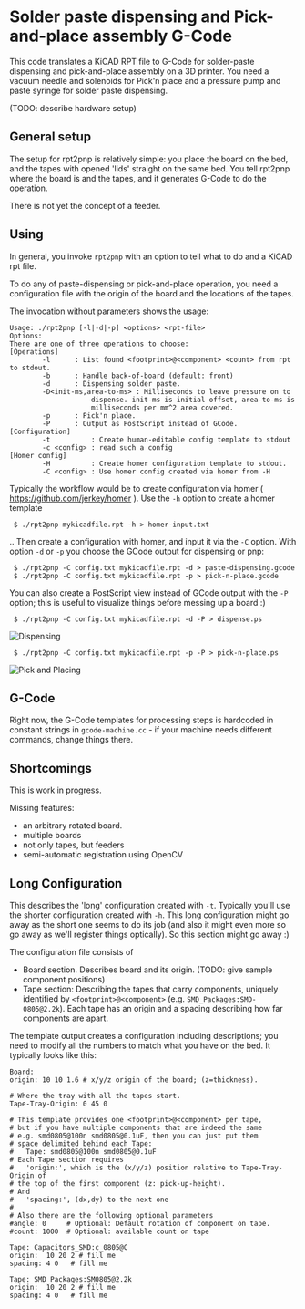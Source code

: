 Solder paste dispensing and Pick-and-place assembly G-Code
==========================================================

This code translates a KiCAD RPT file to G-Code for solder-paste dispensing
and pick-and-place assembly on a 3D printer.
You need a vacuum needle and solenoids for Pick'n place and a pressure pump
and paste syringe for solder paste dispensing.

(TODO: describe hardware setup)

General setup
-------------

The setup for rpt2pnp is relatively simple: you place the board on
the bed, and the tapes with opened 'lids' straight on the same bed. You tell
rpt2pnp where the board is and the tapes, and it generates G-Code to do the
operation.

There is not yet the concept of a feeder.

Using
-----

In general, you invoke `rpt2pnp` with an option to tell what to do and a
KiCAD rpt file.

To do any of paste-dispensing or pick-and-place operation, you need a
configuration file with the origin of the board and the locations of the tapes.

The invocation without parameters shows the usage:

```
Usage: ./rpt2pnp [-l|-d|-p] <options> <rpt-file>
Options:
There are one of three operations to choose:
[Operations]
        -l      : List found <footprint>@<component> <count> from rpt to stdout.
        -b      : Handle back-of-board (default: front)
        -d      : Dispensing solder paste.
        -D<init-ms,area-to-ms> : Milliseconds to leave pressure on to
                    dispense. init-ms is initial offset, area-to-ms is
                    milliseconds per mm^2 area covered.
        -p      : Pick'n place.
        -P      : Output as PostScript instead of GCode.
[Configuration]
        -t          : Create human-editable config template to stdout
        -c <config> : read such a config
[Homer config]
        -H          : Create homer configuration template to stdout.
        -C <config> : Use homer config created via homer from -H
```

Typically the workflow would be to create configuration via
homer ( https://github.com/jerkey/homer ).
Use the `-h` option to create a homer template

     $ ./rpt2pnp mykicadfile.rpt -h > homer-input.txt

.. Then create a configuration with homer, and input it via the `-C` option.
With option `-d` or `-p` you choose the GCode output for dispensing or pnp:

     $ ./rpt2pnp -C config.txt mykicadfile.rpt -d > paste-dispensing.gcode
     $ ./rpt2pnp -C config.txt mykicadfile.rpt -p > pick-n-place.gcode

You can also create a PostScript view instead of GCode output with the `-P`
option; this is useful to visualize things before messing up a board :)

     $ ./rpt2pnp -C config.txt mykicadfile.rpt -d -P > dispense.ps

![Dispensing][dispense-ps]

     $ ./rpt2pnp -C config.txt mykicadfile.rpt -p -P > pick-n-place.ps

![Pick and Placing][pnp-ps]


G-Code
------
Right now, the G-Code templates for processing steps is hardcoded in
constant strings in `gcode-machine.cc` - if your machine needs different
commands, change things there.

Shortcomings
------------
This is work in progress.

Missing features:
   - an arbitrary rotated board.
   - multiple boards
   - not only tapes, but feeders
   - semi-automatic registration using OpenCV

Long Configuration
------------------

This describes the 'long' configuration created with `-t`. Typically you'll
use the shorter configuration created with `-h`. This long configuration might
go away as the short one seems to do its job (and also it might even more so
go away as we'll register things optically). So this section might go away :)

The configuration file consists of

   - Board section. Describes board and its origin. (TODO: give sample
     component positions)
   - Tape section: Describing the tapes that carry components, uniquely
     identified by `<footprint>@<component>` (e.g. `SMD_Packages:SMD-0805@2.2k`).
     Each tape has an origin and a spacing describing how far components are
     apart.

The template output creates a configuration including descriptions; you need
to modify all the numbers to match what you have on the bed.
It typically looks like this:

```
Board:
origin: 10 10 1.6 # x/y/z origin of the board; (z=thickness).

# Where the tray with all the tapes start.
Tape-Tray-Origin: 0 45 0

# This template provides one <footprint>@<component> per tape,
# but if you have multiple components that are indeed the same
# e.g. smd0805@100n smd0805@0.1uF, then you can just put them
# space delimited behind each Tape:
#   Tape: smd0805@100n smd0805@0.1uF
# Each Tape section requires
#   'origin:', which is the (x/y/z) position relative to Tape-Tray-Origin of
# the top of the first component (z: pick-up-height).
# And
#   'spacing:', (dx,dy) to the next one
#
# Also there are the following optional parameters
#angle: 0     # Optional: Default rotation of component on tape.
#count: 1000  # Optional: available count on tape

Tape: Capacitors_SMD:c_0805@C
origin:  10 20 2 # fill me
spacing: 4 0   # fill me

Tape: SMD_Packages:SM0805@2.2k
origin:  10 20 2 # fill me
spacing: 4 0   # fill me
```

[pnp-ps]: ./img/pnp-postscript.png
[dispense-ps]: ./img/dispense-postscript.png
